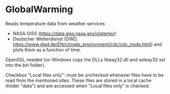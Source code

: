 # GlobalWarming

Reads temperature data from weather services
- NASA GISS (https://data.giss.nasa.gov/gistemp/)
- Deutscher Wetterdienst (DWD, https://www.dwd.de/EN/climate_environment/cdc/cdc_node.html)
and plots them as a function of time.

OpenSSL needed (on Windows copy the DLLs libeay32.dll and ssleay32.ssl into the bin folder).

Checkbox "Local files only": must be unchecked whenever files have to be read from the mentioned sites. These files are stored in a local cache (folder "data") and are accessed when "Local files only" is checked.
